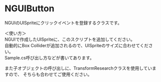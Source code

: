 # NGUIButton
NGUIのUISpriteにクリックイベントを登録するクラスです。

＜使い方＞  
NGUIで作成したUISpriteに、このスクリプトを追加してください。  
自動的にBox Colliderが追加されるので、UISpriteのサイズに合わせてください。  
Sample.cs呼び出し方などが書いてあります。  
  
また子オブジェクトの呼び出しに、TransformResearchクラスを使用していますので、
そちらも合わせてご使用ください。  
